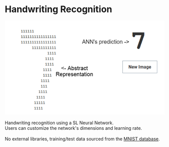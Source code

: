 # Handwriting Recognition
![GUI preview](./src/data/preview.PNG "GUI preview")

Handwriting recognition using a SL Neural Network.<br />
Users can customize the network's dimensions and learning rate.
<br /><br />
No external libraries, training/test data sourced from the [MNIST database](http://yann.lecun.com/exdb/mnist/).
